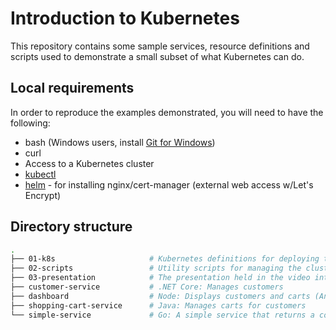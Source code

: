 # Introduction to Kubernetes

This repository contains some sample services, resource definitions and scripts used to demonstrate a small subset of what Kubernetes can do.

## Local requirements

In order to reproduce the examples demonstrated, you will need to have the following:

- bash (Windows users, install [Git for Windows](https://git-scm.com/download/win))
- curl
- Access to a Kubernetes cluster
- [kubectl](https://kubernetes.io/docs/tasks/tools/install-kubectl/)
- [helm](https://docs.helm.sh/using_helm/#installing-helm) - for installing nginx/cert-manager (external web access w/Let's Encrypt)

## Directory structure

```bash
.
├── 01-k8s                     # Kubernetes definitions for deploying the demo services
├── 02-scripts                 # Utility scripts for managing the cluster and teardown/setup of a fresh cluster.
├── 03-presentation            # The presentation held in the video introduction
├── customer-service           # .NET Core: Manages customers
├── dashboard                  # Node: Displays customers and carts (AngularJS)
├── shopping-cart-service      # Java: Manages carts for customers
└── simple-service             # Go: A simple service that returns a counter value
```

